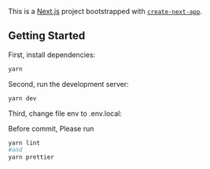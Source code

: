 This is a [Next.js](https://nextjs.org/) project bootstrapped with [`create-next-app`](https://github.com/vercel/next.js/tree/canary/packages/create-next-app).

## Getting Started

First, install dependencies:

```bash
yarn
```

Second, run the development server:

```bash
yarn dev
```

Third, change file env to .env.local:

Before commit, Please run

```bash
yarn lint
#and
yarn prettier
```
